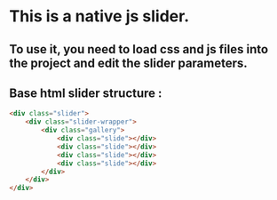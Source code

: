 # This is a native js slider.

## To use it, you need to load css and js files into the project and edit the slider parameters.

## Base html slider structure :
```html
<div class="slider">
    <div class="slider-wrapper">
        <div class="gallery">
            <div class="slide"></div>
            <div class="slide"></div>
            <div class="slide"></div>
            <div class="slide"></div>
        </div>
    </div>
</div>
```